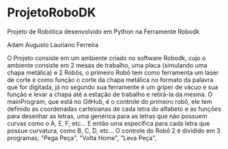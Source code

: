# ProjetoRoboDK
Projeto de Robótica desenvolvido em Python na Ferramente Robodk


Adam Augusto Lauriano Ferreira


O Projeto consiste em um ambiente criado no software Robodk, cujo o ambiente consiste em 2 mesas de trabalho, uma placa (simulando uma chapa metálica) e 2 Robôs,
o primeiro Robô tem como ferramenta um laser de corte e como função o corte da chapa metálica no formato da palavra que for digitada, já no segundo sua ferramente é um griper de vácuo e sua função e levar a chapa até a estação de trabalho e retirá-la da mesma.
O mainProgram, que está no GitHub, é o controle do primeiro robô, ele tem definido as coordenadas cartesianas de cada letra do alfabeto e as funções para desenhar as letras, uma genérica para as letras que não possuem curvas como o A, E, F, etc... E então uma específica para cada letra que possue curvatura, como B, C, D, etc...
O controle do Robô 2 é dividido em 3 programas, "Pega Peça", "Volta Home", "Leva Peça", 
